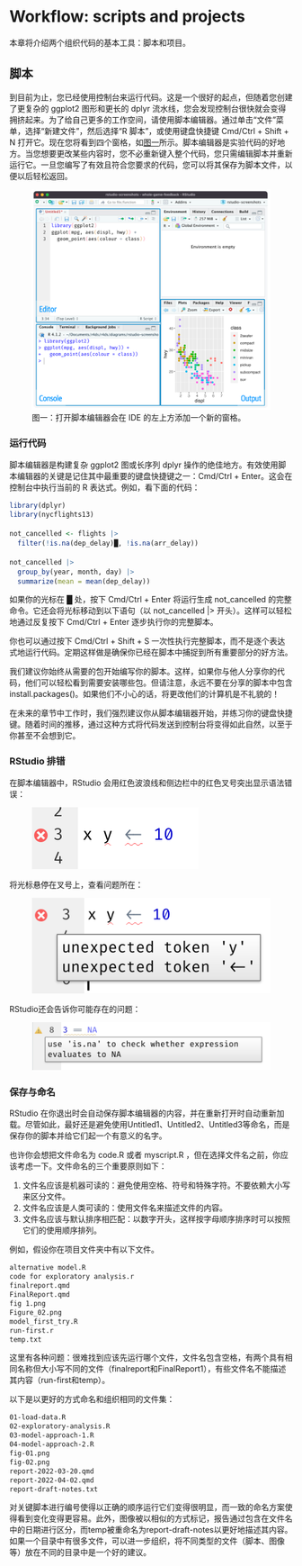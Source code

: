 # Workflow: scripts and projects

本章将介绍两个组织代码的基本工具：脚本和项目。

## 脚本

到目前为止，您已经使用控制台来运行代码。这是一个很好的起点，但随着您创建了更复杂的 ggplot2 图形和更长的 dplyr 流水线，您会发现控制台很快就会变得拥挤起来。为了给自己更多的工作空间，请使用脚本编辑器。通过单击“文件”菜单，选择“新建文件”，然后选择“R 脚本”，或使用键盘快捷键 Cmd/Ctrl + Shift + N 打开它。现在您将看到四个窗格，如[图一](#fig1)所示。脚本编辑器是实验代码的好地方。当您想要更改某些内容时，您不必重新键入整个代码，您只需编辑脚本并重新运行它。一旦您编写了有效且符合您要求的代码，您可以将其保存为脚本文件，以便以后轻松返回。

<figure id="fig1">
  <img src="script.png" alt="script" />
  <figcaption>图一：打开脚本编辑器会在 IDE 的左上方添加一个新的窗格。</figcaption>
</figure>

### 运行代码

脚本编辑器是构建复杂 ggplot2 图或长序列 dplyr 操作的绝佳地方。有效使用脚本编辑器的关键是记住其中最重要的键盘快捷键之一：Cmd/Ctrl + Enter。这会在控制台中执行当前的 R 表达式。例如，看下面的代码：

```R
library(dplyr)
library(nycflights13)

not_cancelled <- flights |> 
  filter(!is.na(dep_delay)█, !is.na(arr_delay))

not_cancelled |> 
  group_by(year, month, day) |> 
  summarize(mean = mean(dep_delay))
```

如果你的光标在 █ 处，按下 Cmd/Ctrl + Enter 将运行生成 not_cancelled 的完整命令。它还会将光标移动到以下语句（以 not_cancelled |> 开头）。这样可以轻松地通过反复按下 Cmd/Ctrl + Enter 逐步执行你的完整脚本。

你也可以通过按下 Cmd/Ctrl + Shift + S 一次性执行完整脚本，而不是逐个表达式地运行代码。定期这样做是确保你已经在脚本中捕捉到所有重要部分的好方法。

我们建议你始终从需要的包开始编写你的脚本。这样，如果你与他人分享你的代码，他们可以轻松看到需要安装哪些包。但请注意，永远不要在分享的脚本中包含 install.packages()。如果他们不小心的话，将更改他们的计算机是不礼貌的！

在未来的章节中工作时，我们强烈建议你从脚本编辑器开始，并练习你的键盘快捷键。随着时间的推移，通过这种方式将代码发送到控制台将变得如此自然，以至于你甚至不会想到它。

### RStudio 排错

在脚本编辑器中，RStudio 会用红色波浪线和侧边栏中的红色叉号突出显示语法错误：

<figure id="fig2">
  <img src="rstudio-diagnostic.png" alt="rstudio-diagnostic" />
</figure>

将光标悬停在叉号上，查看问题所在：

<figure id="fig3">
  <img src="rstudio-diagnostic-tip.png" alt="rstudio-diagnostic-tip" />
</figure>

RStudio还会告诉你可能存在的问题：

<figure id="fig4">
  <img src="rstudio-diagnostic-warn.png" alt="rstudio-diagnostic-warn" />
</figure>

### 保存与命名

RStudio 在你退出时会自动保存脚本编辑器的内容，并在重新打开时自动重新加载。尽管如此，最好还是避免使用Untitled1、Untitled2、Untitled3等命名，而是保存你的脚本并给它们起一个有意义的名字。

也许你会想把文件命名为 code.R 或者 myscript.R ，但在选择文件名之前，你应该考虑一下。文件命名的三个重要原则如下：

1. 文件名应该是机器可读的：避免使用空格、符号和特殊字符。不要依赖大小写来区分文件。
2. 文件名应该是人类可读的：使用文件名来描述文件的内容。
3. 文件名应该与默认排序相匹配：以数字开头，这样按字母顺序排序时可以按照它们的使用顺序排列。

例如，假设你在项目文件夹中有以下文件。

```plain
alternative model.R
code for exploratory analysis.r
finalreport.qmd
FinalReport.qmd
fig 1.png
Figure_02.png
model_first_try.R
run-first.r
temp.txt
```

这里有各种问题：很难找到应该先运行哪个文件，文件名包含空格，有两个具有相同名称但大小写不同的文件（finalreport和FinalReport1），有些文件名不能描述其内容（run-first和temp）。

以下是以更好的方式命名和组织相同的文件集：

```plain
01-load-data.R
02-exploratory-analysis.R
03-model-approach-1.R
04-model-approach-2.R
fig-01.png
fig-02.png
report-2022-03-20.qmd
report-2022-04-02.qmd
report-draft-notes.txt
```

对关键脚本进行编号使得以正确的顺序运行它们变得很明显，而一致的命名方案使得看到变化变得更容易。此外，图像被以相似的方式标记，报告通过包含在文件名中的日期进行区分，而temp被重命名为report-draft-notes以更好地描述其内容。如果一个目录中有很多文件，可以进一步组织，将不同类型的文件（脚本、图像等）放在不同的目录中是一个好的建议。


